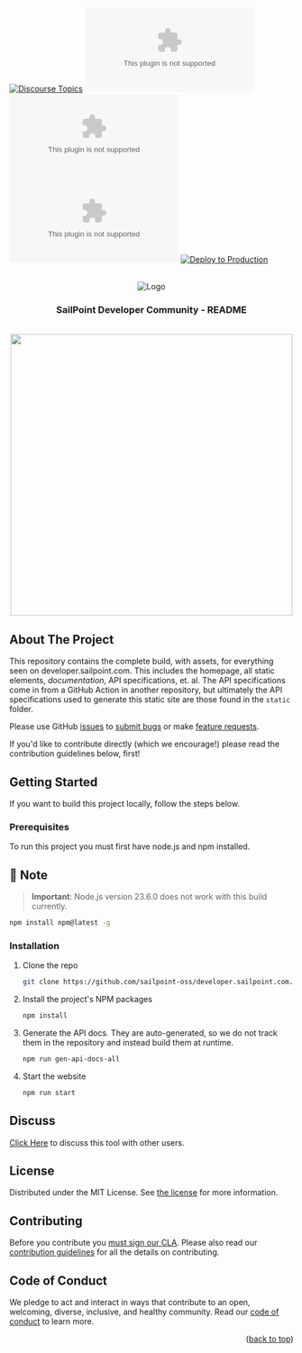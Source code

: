<a id="readme-top"></a>

[![Discourse Topics][discourse-shield]][discourse-url] ![Issues][issues-shield] ![Latest Releases][release-shield] ![Contributor Shield][contributor-shield] [![Deploy to Production](https://github.com/sailpoint-oss/developer.sailpoint.com/actions/workflows/build-and-deploy-prod-gh-pages.yml/badge.svg)](https://github.com/sailpoint-oss/developer.sailpoint.com/actions/workflows/build-and-deploy-prod-gh-pages.yml)

[discourse-shield]: https://img.shields.io/discourse/topics?label=Discuss%20This%20Tool&server=https%3A%2F%2Fdeveloper.sailpoint.com%2Fdiscuss
[discourse-url]: https://developer.sailpoint.com/discuss/
[issues-shield]: https://img.shields.io/github/issues/sailpoint-oss/developer.sailpoint.com?label=Issues
[release-shield]: https://img.shields.io/github/v/release/sailpoint-oss/developer.sailpoint.com?label=Current%20Release
[contributor-shield]: https://img.shields.io/github/contributors/sailpoint-oss/developer.sailpoint.com?label=Contributors

<!-- PROJECT LOGO -->
<br />
<div align="center">
    <img src="./static/img/SailPoint-Developer-Community-Lockup.png" alt="Logo">

  <h3 align="center">SailPoint Developer Community - README</h3>
  <br/>
<div align="center">
<img src="./static/img/screenshot.png" width="500" height="" style="text-align:center">
</div>
</div>
 
<!-- ABOUT THE PROJECT -->

## About The Project

This repository contains the complete build, with assets, for everything seen on developer.sailpoint.com. This includes the homepage, all static elements, _documentation_, API specifications, et. al. The API specifications come in from a GitHub Action in another repository, but ultimately the API specifications used to generate this static site are those found in the `static` folder.

Please use GitHub [issues](https://github.com/sailpoint-oss/developer.sailpoint.com/issues) to [submit bugs](https://github.com/sailpoint-oss/developer.sailpoint.com/issues/new?assignees=&labels=&template=bug-report.md&title=%5BBug%5D+Your+Bug+Report+Here) or make [feature requests](https://github.com/sailpoint-oss/developer.sailpoint.com/issues/new?assignees=&labels=&template=feature-request.md&title=%5BFeature%5D+Your+Feature+Request+Here).

If you'd like to contribute directly (which we encourage!) please read the contribution guidelines below, first!

<!-- GETTING STARTED -->

## Getting Started

If you want to build this project locally, follow the steps below.

### Prerequisites

To run this project you must first have node.js and npm installed.

## 📌 Note

> **Important**: Node.js version 23.6.0 does not work with this build currently.

```sh
npm install npm@latest -g
```

### Installation

1. Clone the repo

   ```bash
   git clone https://github.com/sailpoint-oss/developer.sailpoint.com.git
   ```

2. Install the project's NPM packages

   ```bash
   npm install
   ```

3. Generate the API docs. They are auto-generated, so we do not track them in the repository and instead build them at runtime.

   ```bash
   npm run gen-api-docs-all
   ```

4. Start the website
   ```bash
   npm run start
   ```

## Discuss

[Click Here](https://developer.sailpoint.com/discuss) to discuss this tool with other users.

<!-- LICENSE -->

## License

Distributed under the MIT License. See [the license](./LICENSE) for more information.

<!-- CONTRIBUTING -->

## Contributing

Before you contribute you [must sign our CLA](https://cla-assistant.io/sailpoint-oss/developer.sailpoint.com). Please also read our [contribution guidelines](./CONTRIBUTING.md) for all the details on contributing.

<!-- CODE OF CONDUCT -->

## Code of Conduct

We pledge to act and interact in ways that contribute to an open, welcoming, diverse, inclusive, and healthy community. Read our [code of conduct](./CODE_OF_CONDUCT.md) to learn more.

<p align="right">(<a href="#readme-top">back to top</a>)</p>
